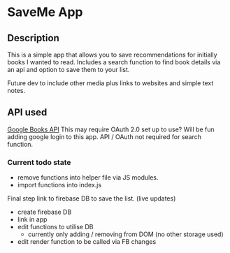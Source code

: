 # SaveMe App

## Description

This is a simple app that allows you to save recommendations for initially books I wanted to read. Includes a search function to find book details via an api and option to save them to your list.

Future dev to include other media plus links to websites and simple text notes.

## API used

[Google Books API](https://developers.google.com/books/docs/v1/using)
This may require OAuth 2.0 set up to use? Will be fun adding google login to this app.
API / OAuth not required for search function.

### Current todo state

- remove functions into helper file via JS modules.
- import functions into index.js

Final step link to firebase DB to save the list. (live updates)

- create firebase DB
- link in app
- edit functions to utilise DB
  - currently only adding / removing from DOM (no other storage used)
- edit render function to be called via FB changes
